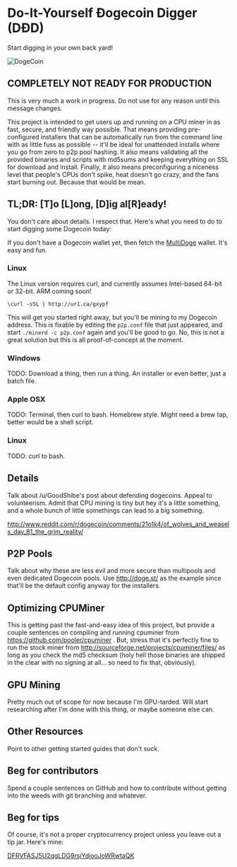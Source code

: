 # Do-It-Yourself Ðogecoin Digger (DÐD)

Start digging in your own back yard!

![DogeCoin](http://static.tumblr.com/ppdj5y9/Ae9mxmxtp/300coin.png)

## COMPLETELY NOT READY FOR PRODUCTION

This is very much a work in progress. Do not use for any reason until this message changes.

This project is intended to get users up and running on a CPU miner in as fast, secure, and friendly way possible. That means providing pre-configured installers that can be automatically run from the command line with as little fuss as possible -- it'll be ideal for unattended installs where you go from zero to p2p pool hashing. It also means validating all the provided binaries and scripts with md5sums and keeping everything on SSL for download and install. Finally, it also means preconfiguring a niceness level that people's CPUs don't spike, heat doesn't go crazy, and the fans start burning out. Because that would be mean.

## TL;DR: [T]o [L]ong, [D]ig al[R]eady!

You don't care about details. I respect that. Here's what you need to do to start digging some Dogecoin today:

If you don't have a Dogecoin wallet yet, then fetch the [MultiDoge](http://multidoge.org/) wallet. It's easy and fun.
### Linux

The Linux version requires curl, and currently assumes Intel-based 64-bit or 32-bit. ARM coming soon!


````
\curl -sSL | http://ur1.ca/gxypf
````

This will get you started right away, but you'll be mining to my Dogecoin address. This is fixable by editing the `p2p.conf` file that just appeared, and start `./minerd -c p2p.conf` again and you'll be good to go. No, this is not a great solution but this is all proof-of-concept at the moment.

### Windows

TODO: Download a thing, then run a thing. An installer or even better, just a batch file.

### Apple OSX

TODO: Terminal, then curl to bash. Homebrew style. Might need a brew tap, better would be a shell script.

### Linux

TODO: curl to bash.

## Details

Talk about /u/GoodShibe's post about defending dogecoins. Appeal to volunteerism. Admit that CPU mining is tiny but hey it's a little something, and a whole bunch of little somethings can lead to a big something.

http://www.reddit.com/r/dogecoin/comments/21o1k4/of_wolves_and_weasels_day_81_the_grim_reality/

## P2P Pools

Talk about why these are less evil and more secure than multipools and even dedicated Dogecoin pools. Use http://doge.st/ as the example since that'll be the default config anyway for the installers.

## Optimizing CPUMiner

This is getting past the fast-and-easy idea of this project, but provide a couple sentences on compiling and running cpuminer from https://github.com/pooler/cpuminer . But, stress that it's perfectly fine to run the stock miner from http://sourceforge.net/projects/cpuminer/files/ as long as you check the md5 checksum (holy hell those binaries are shipped in the clear with no signing at all... so need to fix that, obviously).

## GPU Mining

Pretty much out of scope for now because I'm GPU-tarded. Will start researching after I'm done with this thing, or maybe someone else can.

## Other Resources

Point to other getting started guides that don't suck.

## Beg for contributors

Spend a couple sentences on GitHub and how to contribute without getting into the weeds with git branching and whatever.

## Beg for tips

Of course, it's not a proper cryptocurrency project unless you leave out a tip jar. Here's mine:

[DFRVFASJ5U2qgLDG9rsjYdiooJoWRwtaQK](http://dogechain.info/address/DFRVFASJ5U2qgLDG9rsjYdiooJoWRwtaQK)

